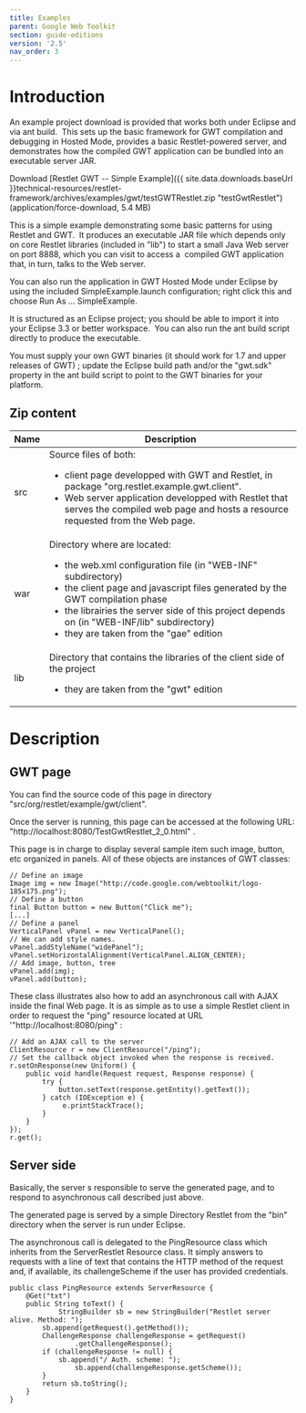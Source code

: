 ```yaml
---
title: Examples
parent: Google Web Toolkit
section: guide-editions
version: '2.5'
nav_order: 3
---
```

# Introduction

An example project download is provided that works both under Eclipse
and via ant build.  This sets up the basic framework for GWT compilation
and debugging in Hosted Mode, provides a basic Restlet-powered server,
and demonstrates how the compiled GWT application can be bundled into an
executable server JAR.

Download [Restlet GWT -- Simple Example]({{ site.data.downloads.baseUrl }}technical-resources/restlet-framework/archives/examples/gwt/testGWTRestlet.zip "testGwtRestlet") (application/force-download, 5.4 MB)

This is a simple example demonstrating some basic patterns for using
Restlet and GWT.  It produces an executable JAR file which depends only
on core Restlet libraries (included in "lib") to start a small Java Web
server on port 8888, which you can visit to access a  compiled GWT
application that, in turn, talks to the Web server.

You can also run the application in GWT Hosted Mode under Eclipse by
using the included SimpleExample.launch configuration; right click this
and choose Run As ... SimpleExample.

It is structured as an Eclipse project; you should be able to import it
into your Eclipse 3.3 or better workspace.  You can also run the ant
build script directly to produce the executable.

You must supply your own GWT binaries (it should work for 1.7 and upper
releases of GWT) ; update the Eclipse build path and/or the "gwt.sdk"
property in the ant build script to point to the GWT binaries for your
platform.

## Zip content

Name | Description
-----|------------
src  | Source files of both: <ul><li>client page developped with GWT and Restlet, in package "org.restlet.example.gwt.client".</li><li>Web server application developped with Restlet that serves the compiled web page and hosts a resource requested from the Web page.</li></ul>
war  | Directory where are located: <ul><li>the web.xml configuration file (in "WEB-INF" subdirectory)</li><li>the client page and javascript files generated by the GWT compilation phase</li><li>the librairies the server side of this project depends on (in "WEB-INF/lib" subdirectory)</li><li>they are taken from the "gae" edition</li></ul>
lib  | Directory that contains the libraries of the client side of the project<ul><li>they are taken from the "gwt" edition</li></ul>

# Description

## GWT page

You can find the source code of this page in directory
"src/org/restlet/example/gwt/client".

Once the server is running, this page can be accessed at the following
URL: "http://localhost:8080/TestGwtRestlet\_2\_0.html" .

This page is in charge to display several sample item such image,
button, etc organized in panels. All of these objects are instances of
GWT classes:

<pre class="language-java"><code class="language-java">// Define an image
Image img = new Image("http://code.google.com/webtoolkit/logo-185x175.png");
// Define a button
final Button button = new Button("Click me");
[...]
// Define a panel
VerticalPanel vPanel = new VerticalPanel();
// We can add style names.
vPanel.addStyleName("widePanel");
vPanel.setHorizontalAlignment(VerticalPanel.ALIGN_CENTER);
// Add image, button, tree
vPanel.add(img);
vPanel.add(button);
</code></pre>

These class illustrates also how to add an asynchronous call with AJAX
inside the final Web page. It is as simple as to use a simple Restlet
client in order to request the "ping" resource located at URL
'"http://localhost:8080/ping" :

<pre class="language-java"><code class="language-java">// Add an AJAX call to the server
ClientResource r = new ClientResource("/ping");
// Set the callback object invoked when the response is received.
r.setOnResponse(new Uniform() {
    public void handle(Request request, Response response) {
        try {
            button.setText(response.getEntity().getText());
        } catch (IOException e) {
             e.printStackTrace();
        }
    }
});
r.get();
</code></pre>

## Server side

Basically, the server s responsible to serve the generated page, and to
respond to asynchronous call described just above.

The generated page is served by a simple Directory Restlet from the
"bin" directory when the server is run under Eclipse.

The asynchronous call is delegated to the PingResource class which
inherits from the ServerRestlet Resource class. It simply answers to
requests with a line of text that contains the HTTP method of the
request and, if available, its challengeScheme if the user has provided
credentials.

<pre class="language-java"><code class="language-java">public class PingResource extends ServerResource {
    @Get("txt")
    public String toText() {
            StringBuilder sb = new StringBuilder("Restlet server alive. Method: ");
        sb.append(getRequest().getMethod());
        ChallengeResponse challengeResponse = getRequest()
                .getChallengeResponse();
        if (challengeResponse != null) {
            sb.append("/ Auth. scheme: ");
                sb.append(challengeResponse.getScheme());
        }
        return sb.toString();
    }
}
</code></pre>
